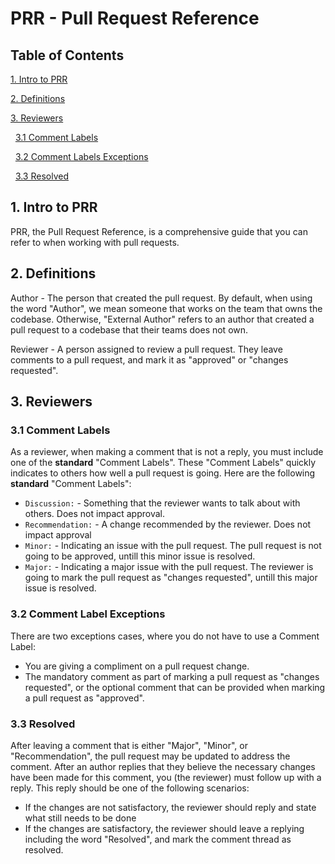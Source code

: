 # PRR - Pull Request Reference

## Table of Contents

[1. Intro to PRR](#1-intro-to-prr)

[2. Definitions](#2-definitions)

[3. Reviewers](#3-reviewers)

&nbsp;&nbsp;[3.1 Comment Labels](#31-comment-labels)

&nbsp;&nbsp;[3.2 Comment Labels Exceptions](#32-comment-label-exceptions)

&nbsp;&nbsp;[3.3 Resolved](#33-resolved)

## 1. Intro to PRR

PRR, the Pull Request Reference, is a comprehensive guide that you can refer to when working with pull requests.

## 2. Definitions

Author - The person that created the pull request. By default, when using the word "Author", we mean someone that works on the team that owns the codebase. Otherwise, "External Author" refers to an author that created a pull request to a codebase that their teams does not own.

Reviewer - A person assigned to review a pull request. They leave comments to a pull request, and mark it as "approved" or "changes requested". 

## 3. Reviewers

### 3.1 Comment Labels

As a reviewer, when making a comment that is not a reply, you must include one of the **standard** "Comment Labels". These "Comment Labels" quickly indicates to others how well a pull request is going. Here are the following **standard** "Comment Labels":

* `Discussion:` - Something that the reviewer wants to talk about with others. Does not impact approval.
* `Recommendation:` - A change recommended by the reviewer. Does not impact approval
* `Minor:` - Indicating an issue with the pull request. The pull request is not going to be approved, untill this minor issue is resolved. 
* `Major:` - Indicating a major issue with the pull request. The reviewer is going to mark the pull request as "changes requested", untill this major issue is resolved.

### 3.2 Comment Label Exceptions
There are two exceptions cases, where you do not have to use a Comment Label:

* You are giving a compliment on a pull request change.
* The mandatory comment as part of marking a pull request as "changes requested", or the optional comment that can be provided when marking a pull request as "approved".

### 3.3 Resolved

After leaving a comment that is either "Major", "Minor", or "Recommendation", the pull request may be updated to address the comment. After an author replies that they believe the necessary changes have been made for this comment, you (the reviewer) must follow up with a reply. This reply should be one of the following scenarios:

* If the changes are not satisfactory, the reviewer should reply and state what still needs to be done
* If the changes are satisfactory, the reviewer should leave a replying including the word "Resolved", and mark the comment thread as resolved.
